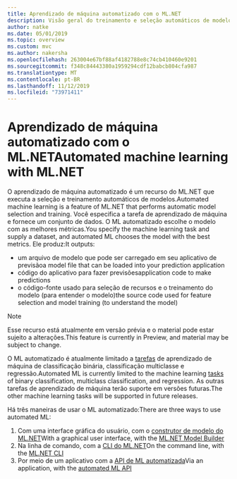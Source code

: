 ```yaml
---
title: Aprendizado de máquina automatizado com o ML.NET
description: Visão geral do treinamento e seleção automáticos de modelos
author: natke
ms.date: 05/01/2019
ms.topic: overview
ms.custom: mvc
ms.author: nakersha
ms.openlocfilehash: 263004e67bf88af4182788e8c74cb410460e9201
ms.sourcegitcommit: f348c84443380a1959294cdf12babcb804cfa987
ms.translationtype: MT
ms.contentlocale: pt-BR
ms.lasthandoff: 11/12/2019
ms.locfileid: "73971411"
---
```

# <a name="automated-machine-learning-with-mlnet"></a><span data-ttu-id="9f19c-103">Aprendizado de máquina automatizado com o ML.NET</span><span class="sxs-lookup"><span data-stu-id="9f19c-103">Automated machine learning with ML.NET</span></span>

<span data-ttu-id="9f19c-104">O aprendizado de máquina automatizado é um recurso do ML.NET que executa a seleção e treinamento automáticos de modelos.</span><span class="sxs-lookup"><span data-stu-id="9f19c-104">Automated machine learning is a feature of ML.NET that performs automatic model selection and training.</span></span> <span data-ttu-id="9f19c-105">Você especifica a tarefa de aprendizado de máquina e fornece um conjunto de dados. O ML automatizado escolhe o modelo com as melhores métricas.</span><span class="sxs-lookup"><span data-stu-id="9f19c-105">You specify the machine learning task and supply a dataset, and automated ML chooses the model with the best metrics.</span></span> <span data-ttu-id="9f19c-106">Ele produz:</span><span class="sxs-lookup"><span data-stu-id="9f19c-106">It outputs:</span></span>

- <span data-ttu-id="9f19c-107">um arquivo de modelo que pode ser carregado em seu aplicativo de previsão</span><span class="sxs-lookup"><span data-stu-id="9f19c-107">a model file that can be loaded into your prediction application</span></span>
- <span data-ttu-id="9f19c-108">código do aplicativo para fazer previsões</span><span class="sxs-lookup"><span data-stu-id="9f19c-108">application code to make predictions</span></span>
- <span data-ttu-id="9f19c-109">o código-fonte usado para seleção de recursos e o treinamento do modelo (para entender o modelo)</span><span class="sxs-lookup"><span data-stu-id="9f19c-109">the source code used for feature selection and model training (to understand the model)</span></span>

> [!NOTE]
> <span data-ttu-id="9f19c-110">Esse recurso está atualmente em versão prévia e o material pode estar sujeito a alterações.</span><span class="sxs-lookup"><span data-stu-id="9f19c-110">This feature is currently in Preview, and material may be subject to change.</span></span>

<span data-ttu-id="9f19c-111">O ML automatizado é atualmente limitado a [tarefas](resources/tasks.md) de aprendizado de máquina de classificação binária, classificação multiclasse e regressão.</span><span class="sxs-lookup"><span data-stu-id="9f19c-111">Automated ML is currently limited to the machine learning [tasks](resources/tasks.md) of binary classification, multiclass classification, and regression.</span></span> <span data-ttu-id="9f19c-112">As outras tarefas de aprendizado de máquina terão suporte em versões futuras.</span><span class="sxs-lookup"><span data-stu-id="9f19c-112">The other machine learning tasks will be supported in future releases.</span></span>

<span data-ttu-id="9f19c-113">Há três maneiras de usar o ML automatizado:</span><span class="sxs-lookup"><span data-stu-id="9f19c-113">There are three ways to use automated ML:</span></span>

1. <span data-ttu-id="9f19c-114">Com uma interface gráfica do usuário, com o [construtor de modelo do ML.NET](automate-training-with-model-builder.md)</span><span class="sxs-lookup"><span data-stu-id="9f19c-114">With a graphical user interface, with the [ML.NET Model Builder](automate-training-with-model-builder.md)</span></span>
1. <span data-ttu-id="9f19c-115">Na linha de comando, com a [CLI do ML.NET](automate-training-with-cli.md)</span><span class="sxs-lookup"><span data-stu-id="9f19c-115">On the command line, with the [ML.NET CLI](automate-training-with-cli.md)</span></span>
1. <span data-ttu-id="9f19c-116">Por meio de um aplicativo com a [API de ML automatizada](how-to-guides/how-to-use-the-automl-api.md)</span><span class="sxs-lookup"><span data-stu-id="9f19c-116">Via an application, with the [automated ML API](how-to-guides/how-to-use-the-automl-api.md)</span></span>
